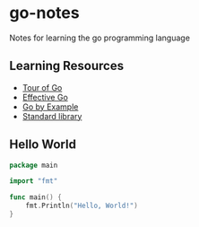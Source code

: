 # go-notes
Notes for learning the go programming language

## Learning Resources
- [Tour of Go](https://go.dev/tour/list)
- [Effective Go](https://go.dev/doc/effective_go)
- [Go by Example](https://gobyexample.com/)
- [Standard library](https://pkg.go.dev/std)

## Hello World
```go
package main

import "fmt"

func main() {
    fmt.Println("Hello, World!")
}
```
